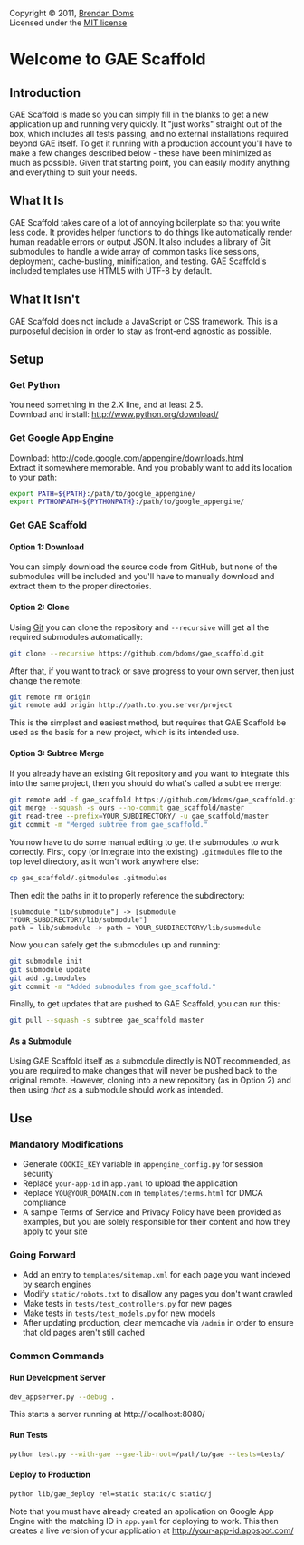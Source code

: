 Copyright &copy; 2011, [Brendan Doms](http://www.bdoms.com/)  
Licensed under the [MIT license](http://www.opensource.org/licenses/MIT)


# Welcome to GAE Scaffold

## Introduction

GAE Scaffold is made so you can simply fill in the blanks to get a new application up and running very quickly.
It "just works" straight out of the box, which includes all tests passing, and no external installations required beyond GAE itself.
To get it running with a production account you'll have to make a few changes described below - these have been minimized as much as possible.
Given that starting point, you can easily modify anything and everything to suit your needs.

## What It Is

GAE Scaffold takes care of a lot of annoying boilerplate so that you write less code.
It provides helper functions to do things like automatically render human readable errors or output JSON.
It also includes a library of Git submodules to handle a wide array of common tasks like sessions, deployment, cache-busting, minification, and testing.
GAE Scaffold's included templates use HTML5 with UTF-8 by default.

## What It Isn't

GAE Scaffold does not include a JavaScript or CSS framework.
This is a purposeful decision in order to stay as front-end agnostic as possible.


## Setup

### Get Python

You need something in the 2.X line, and at least 2.5.  
Download and install: http://www.python.org/download/

### Get Google App Engine

Download: http://code.google.com/appengine/downloads.html  
Extract it somewhere memorable. And you probably want to add its location to your path:

```bash
export PATH=${PATH}:/path/to/google_appengine/
export PYTHONPATH=${PYTHONPATH}:/path/to/google_appengine/
```

### Get GAE Scaffold

#### Option 1: Download

You can simply download the source code from GitHub, but none of the submodules will be included and you'll have to manually download and extract them to the proper directories.

#### Option 2: Clone

Using [Git](http://git-scm.com/download) you can clone the repository and `--recursive` will get all the required submodules automatically:

```bash
git clone --recursive https://github.com/bdoms/gae_scaffold.git
```

After that, if you want to track or save progress to your own server, then just change the remote:

```bash
git remote rm origin
git remote add origin http://path.to.you.server/project
```

This is the simplest and easiest method, but requires that GAE Scaffold be used as the basis for a new project, which is its intended use.

#### Option 3: Subtree Merge

If you already have an existing Git repository and you want to integrate this into the same project, then you should do what's called a subtree merge:

```bash
git remote add -f gae_scaffold https://github.com/bdoms/gae_scaffold.git
git merge --squash -s ours --no-commit gae_scaffold/master
git read-tree --prefix=YOUR_SUBDIRECTORY/ -u gae_scaffold/master
git commit -m "Merged subtree from gae_scaffold."
```

You now have to do some manual editing to get the submodules to work correctly.
First, copy (or integrate into the existing) `.gitmodules` file to the top level directory, as it won't work anywhere else:

```bash
cp gae_scaffold/.gitmodules .gitmodules
```

Then edit the paths in it to properly reference the subdirectory:

```
[submodule "lib/submodule"] -> [submodule "YOUR_SUBDIRECTORY/lib/submodule"]
path = lib/submodule -> path = YOUR_SUBDIRECTORY/lib/submodule
```

Now you can safely get the submodules up and running:

```bash
git submodule init
git submodule update
git add .gitmodules
git commit -m "Added submodules from gae_scaffold."
```

Finally, to get updates that are pushed to GAE Scaffold, you can run this:

```bash
git pull --squash -s subtree gae_scaffold master
```

#### As a Submodule
Using GAE Scaffold itself as a submodule directly is NOT recommended, as you are required to make changes that will never be pushed back to the original remote.
However, cloning into a new repository (as in Option 2) and then using *that* as a submodule should work as intended.


## Use

### Mandatory Modifications

 * Generate `COOKIE_KEY` variable in `appengine_config.py` for session security
 * Replace `your-app-id` in `app.yaml` to upload the application
 * Replace `YOU@YOUR_DOMAIN.com` in `templates/terms.html` for DMCA compliance
 * A sample Terms of Service and Privacy Policy have been provided as examples, but you are solely responsible for their content and how they apply to your site


### Going Forward

 * Add an entry to `templates/sitemap.xml` for each page you want indexed by search engines
 * Modify `static/robots.txt` to disallow any pages you don't want crawled
 * Make tests in `tests/test_controllers.py` for new pages
 * Make tests in `tests/test_models.py` for new models
 * After updating production, clear memcache via `/admin` in order to ensure that old pages aren't still cached


### Common Commands

#### Run Development Server

```bash
dev_appserver.py --debug .
```

This starts a server running at http://localhost:8080/

#### Run Tests

```bash
python test.py --with-gae --gae-lib-root=/path/to/gae --tests=tests/
```

#### Deploy to Production

```bash
python lib/gae_deploy rel=static static/c static/j
```

Note that you must have already created an application on Google App Engine with the matching ID in `app.yaml` for deploying to work.
This then creates a live version of your application at http://your-app-id.appspot.com/

